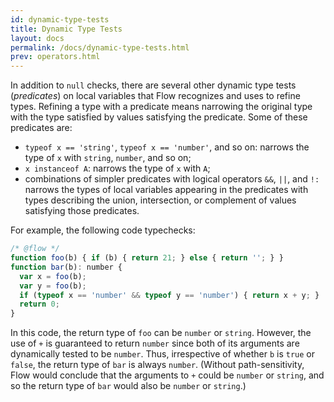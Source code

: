 ```yaml
---
id: dynamic-type-tests
title: Dynamic Type Tests
layout: docs
permalink: /docs/dynamic-type-tests.html
prev: operators.html
---
```


In addition to `null` checks, there are several other dynamic type tests
(*predicates*) on local variables that Flow recognizes and uses to refine
types. Refining a type with a predicate means narrowing the original type with
the type satisfied by values satisfying the predicate. Some of these
predicates are:

- `typeof x == 'string'`, `typeof x == 'number'`, and so on: narrows the type
  of `x` with `string`, `number`, and so on;
- `x instanceof A`: narrows the type of `x` with `A`;
- combinations of simpler predicates with logical operators `&&`, `||`, and
  `!:` narrows the types of local variables appearing in the predicates with
  types describing the union, intersection, or complement of values satisfying
  those predicates.

For example, the following code typechecks:

```javascript
/* @flow */
function foo(b) { if (b) { return 21; } else { return ''; } }
function bar(b): number {
  var x = foo(b);
  var y = foo(b);
  if (typeof x == 'number' && typeof y == 'number') { return x + y; }
  return 0;
}
```

In this code, the return type of `foo` can be `number` or `string`.
However, the use of `+` is guaranteed to return `number` since both of its
arguments are dynamically tested to be `number`. Thus, irrespective of whether
`b` is `true` or `false`, the return type of `bar` is always
`number`. (Without path-sensitivity, Flow would conclude that the arguments to
`+` could be `number` or `string`, and so the return type of `bar` would also
be `number` or `string`.)
